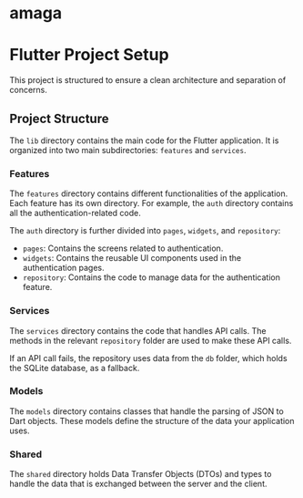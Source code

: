 # amaga

# Flutter Project Setup

This project is structured to ensure a clean architecture and separation of concerns.

## Project Structure

The `lib` directory contains the main code for the Flutter application. It is organized into two main subdirectories: `features` and `services`.

### Features

The `features` directory contains different functionalities of the application. Each feature has its own directory. For example, the `auth` directory contains all the authentication-related code.

The `auth` directory is further divided into `pages`, `widgets`, and `repository`:

- `pages`: Contains the screens related to authentication.
- `widgets`: Contains the reusable UI components used in the authentication pages.
- `repository`: Contains the code to manage data for the authentication feature.

### Services

The `services` directory contains the code that handles API calls. The methods in the relevant `repository` folder are used to make these API calls.

If an API call fails, the repository uses data from the `db` folder, which holds the SQLite database, as a fallback.

### Models

The `models` directory contains classes that handle the parsing of JSON to Dart objects. These models define the structure of the data your application uses.

### Shared

The `shared` directory holds Data Transfer Objects (DTOs) and types to handle the data that is exchanged between the server and the client.
